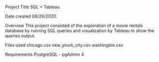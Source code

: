 Project Title
SQL + Tableau

Date created
08/26/2020.

Overview
This project consisted of the exploration of a movie rentals database by running SQL queries 
and visualization by Tableau to show the queries output.

Files used
chicago.csv new_yourk_city.csv washington.csv

Requirements
PostgreSQL - pgAdmin 4